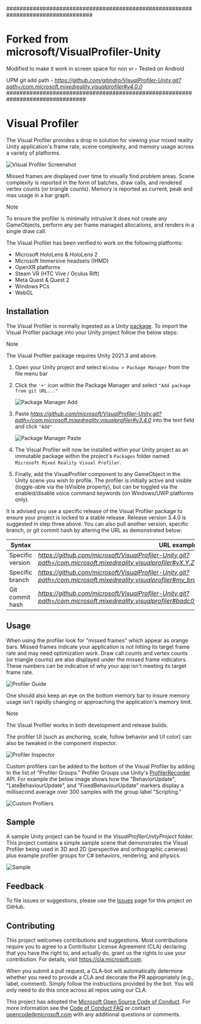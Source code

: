 ##################################################################################
# Forked from microsoft/VisualProfiler-Unity 
Modified to make it work in screen space for non vr - Tested on Android

UPM git add path - *https://github.com/gitindro/VisualProfiler-Unity.git?path=/com.microsoft.mixedreality.visualprofiler#v4.0.0*
################################################################################

# Visual Profiler

The Visual Profiler provides a drop in solution for viewing your mixed reality Unity application's frame rate, scene complexity, and memory usage across a variety of platforms.

![Visual Profiler Screenshot](README/Images/ProfilerScreenshot.png)

Missed frames are displayed over time to visually find problem areas. Scene complexity is reported in the form of batches, draw calls, and rendered vertex counts (or triangle counts). Memory is reported as current, peak and max usage in a bar graph.

> [!NOTE]
> To ensure the profiler is minimally intrusive it does not create any GameObjects, perform any per frame managed allocations, and renders in a single draw call.

The Visual Profiler has been verified to work on the following platforms:

- Microsoft HoloLens & HoloLens 2
- Microsoft Immersive headsets (IHMD)
- OpenXR platforms
- Steam VR (HTC Vive / Oculus Rift)
- Meta Quest & Quest 2
- Windows PCs
- WebGL

## Installation

The Visual Profiler is normally ingested as a Unity [package](https://docs.unity3d.com/Manual/Packages.html). To import the Visual Profiler package into your Unity project follow the below steps:

> [!NOTE]
> The Visual Profiler package requires Unity 2021.3 and above.

1. Open your Unity project and select `Window > Package Manager` from the file menu bar

2. Click the `'+'` icon within the Package Manager and select `"Add package from git URL..."`

    ![Package Manager Add](README/Images/PackageManagerAdd.png)
	
3. Paste *https://github.com/microsoft/VisualProfiler-Unity.git?path=/com.microsoft.mixedreality.visualprofiler#v3.4.0* into the text field and click `"Add"`

    ![Package Manager Paste](README/Images/PackageManagerPaste.png)

4. The Visual Profiler will now be installed within your Unity project as an immutable package within the project's `Packages` folder named `Microsoft Mixed Reality Visual Profiler`.

5. Finally, add the VisualProfiler component to any GameObject in the Unity scene you wish to profile. The profiler is initially active and visible (toggle-able via the IsVisible property), but can be toggled via the enabled/disable voice command keywords (on Windows/UWP platforms only).

It is advised you use a specific release of the Visual Profiler package to ensure your project is locked to a stable release. Release version 3.4.0 is suggested in step three above. You can also pull another version, specific branch, or git commit hash by altering the URL as demonstrated below:

| Syntax           | URL example                                                                                                                                               |
|------------------|-----------------------------------------------------------------------------------------------------------------------------------------------------------|
| Specific version | *https://github.com/microsoft/VisualProfiler-Unity.git?path=/com.microsoft.mixedreality.visualprofiler#vX.Y.Z*                                   |
| Specific branch  | *https://github.com/microsoft/VisualProfiler-Unity.git?path=/com.microsoft.mixedreality.visualprofiler#my_branch*                                |
| Git commit hash  | *https://github.com/microsoft/VisualProfiler-Unity.git?path=/com.microsoft.mixedreality.visualprofiler#badc0ffee0ddf00ddead10cc8badf00d1badb002* |

## Usage

When using the profiler look for "missed frames" which appear as orange bars. Missed frames indicate your application is not hitting its target frame rate and may need optimization work. Draw call counts and vertex counts (or triangle counts) are also displayed under the missed frame indicators. These numbers can be indicative of why your app isn't meeting its target frame rate.

![Profiler Guide](README/Images/ProfilerGuide.png)

One should also keep an eye on the bottom memory bar to insure memory usage isn't rapidly changing or approaching the application's memory limit.

> [!NOTE]
> The Visual Profiler works in both development and release builds.

The profiler UI (such as anchoring, scale, follow behavior and UI color) can also be tweaked in the component inspector.

![Profiler Inspector](README/Images/ProfilerInspector.png)

Custom profilers can be added to the bottom of the Visual Profiler by adding to the list of "Profiler Groups." Profiler Groups use Unity's [ProfilerRecorder](https://docs.unity3d.com/ScriptReference/Unity.Profiling.ProfilerRecorder.html) API. For example the below image shows how the "BehaviorUpdate", "LateBehaviourUpdate", and "FixedBehaviourUpdate" markers display a millisecond average over 300 samples with the group label "Scripting."

![Custom Profilers](README/Images/CustomProfilers.png)

## Sample

A sample Unity project can be found in the *VisualProfilerUnityProject* folder. This project contains a simple sample scene that demonstrates the Visual Profiler being used in 3D and 2D (perspective and orthographic cameras) plus example profiler groups for C# behaviors, rendering, and physics.

![Sample](README/Images/Sample.png)

## Feedback

To file issues or suggestions, please use the [Issues](https://github.com/Microsoft/VisualProfiler/issues) page for this project on GitHub.

## Contributing

This project welcomes contributions and suggestions. Most contributions require you to agree to a
Contributor License Agreement (CLA) declaring that you have the right to, and actually do, grant us
the rights to use your contribution. For details, visit https://cla.microsoft.com.

When you submit a pull request, a CLA-bot will automatically determine whether you need to provide
a CLA and decorate the PR appropriately (e.g., label, comment). Simply follow the instructions
provided by the bot. You will only need to do this once across all repos using our CLA.

This project has adopted the [Microsoft Open Source Code of Conduct](https://opensource.microsoft.com/codeofconduct/).
For more information see the [Code of Conduct FAQ](https://opensource.microsoft.com/codeofconduct/faq/) or
contact [opencode@microsoft.com](mailto:opencode@microsoft.com) with any additional questions or comments.
